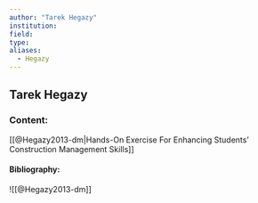 ```yaml
---
author: "Tarek Hegazy"
institution:
field:
type:
aliases:
  - Hegazy
---
```


## Tarek Hegazy

### Content:
[[@Hegazy2013-dm|Hands-On Exercise For Enhancing Students’ Construction Management Skills]]

#### Bibliography:

![[@Hegazy2013-dm]]